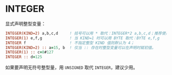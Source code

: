 
# INTEGER

显式声明整型变量：

```fortran
INTEGER(KIND=2) a,b,c,d     ! 括号可以用 * 取代：INTEGER*2 a,b,c,d；推荐使用
INTEGER(1) e,f,g            ! 当 KIND=1 时可以用 BYTE 取代：BYTE e,f,g
INTEGER f                   ! 不指定整型 KIND 值则默认为 4；
INTEGER(KIND=2) :: a=15, b  ! 仅当 :: 存在时整型变量可以在声明时赋初值。
INTEGER(1) :: c=8#127
INTEGER :: d=125
```

如果要声明无符号整型量，用 `UNSIGNED` 取代 `INTEGER`，建议少用。
